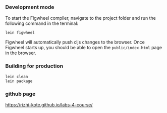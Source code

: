 
### Development mode

To start the Figwheel compiler, navigate to the project folder and run the following command in the terminal:

```
lein figwheel
```

Figwheel will automatically push cljs changes to the browser.
Once Figwheel starts up, you should be able to open the `public/index.html` page in the browser.


### Building for production

```
lein clean
lein package
```

### github page
https://rizhi-kote.github.io/labs-4-course/
